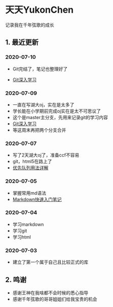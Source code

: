 # 天天YukonChen

记录我在千年弦歌的成长



## 1. 最近更新

### 2020-07-10

- Git完结了，笔记也整理好了

- [Git深入学习](Notes/03_Git深入学习.md)

### 2020-07-09

- 一直在写湖大oj，实在是太多了
- 学长能在小学期前完成oj实在是太不可思议了
- 这个是master主分支，先用来记录git的学习内容
- [Git深入学习](Notes/03_Git深入学习.md)
- 等这周末再把两个分支合并

### 2020-07-07

- 写了2天湖大oj了，准备ccf不容易
- git，html5在路上了
- [优先队列用法详解](Notes/02_优先队列用法详解.md)

### 2020-07-05

- 掌握常用md语法
- [Markdown快速入门笔记](Notes/01_Markdown快速入门笔记.md)
### 2020-07-04

- 学习markdown
- 学习git
- 学习html


### 2020-07-03

- 建立了第一个属于自己且比较正式的库



## 2. 鸣谢

- 感谢王神在我啥都不会时候的悉心指导
- 感谢千年弦歌的哥哥姐姐们给我宝贵的机会
